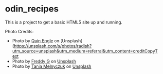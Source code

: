 # odin_recipes

This is a project to get a basic HTML5 site up and running.

Photo Credits:
* Photo by [Quin Engle](https://unsplash.com/@twistsandzests?utm_source=unsplash&utm_medium=referral&utm_content=creditCopyText) on [Unsplash](https://unsplash.com/s/photos/radish?utm_source=unsplash&utm_medium=referral&utm_content=creditCopyText
* Photo by [Freddy G](https://unsplash.com/@freddygmedia?utm_source=unsplash&utm_medium=referral&utm_content=creditCopyText) on [Unsplash](https://unsplash.com/s/photos/peanut-butter-jelly?utm_source=unsplash&utm_medium=referral&utm_content=creditCopyText)
* Photo by [Tania Melnyczuk](https://unsplash.com/@alphabetania?utm_source=unsplash&utm_medium=referral&utm_content=creditCopyText) on [Unsplash](https://unsplash.com/s/photos/scrambled-egg?utm_source=unsplash&utm_medium=referral&utm_content=creditCopyText)
  
  
